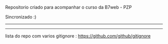 Repositorio criado para acompanhar o curso da B7web - PZP

Sincronizado :)

-------------------------------------------------------------------------------

-------------------------------------------------------------------------------

lista do repo com varios gitignore : https://github.com/github/gitignore